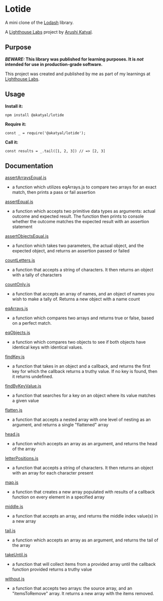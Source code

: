 # Lotide

A mini clone of the [Lodash](https://lodash.com) library.

A [Lighthouse Labs](https://www.lighthouselabs.ca/) project by [Arushi Katyal](https://github.com/katy-arushi).

## Purpose

**_BEWARE:_ This library was published for learning purposes. It is _not_ intended for use in production-grade software.**

This project was created and published by me as part of my learnings at [Lighthouse Labs](https://www.lighthouselabs.ca/). 

## Usage

**Install it:**

`npm install @akatyal/lotide`

**Require it:**

`const _ = require('@akatyal/lotide');`

**Call it:**

`const results = _.tail([1, 2, 3]) // => [2, 3]`

## Documentation
[assertArraysEqual.js](/assertArraysEqual.js)

 * a function which utilizes eqArrays.js to compare two arrays for an exact match, then prints a pass or fail assertion

[assertEqual.js](/assertEqual.js)

* a function which accepts two primitive data types as arguments: actual outcome and expected result. The function then prints to console whether the outcome matches the expected result with an assertion statement

[assertObjectsEqual.js](/assertObjectsEqual.js)

* a function which takes two parameters, the actual object, and the expected object, and returns an assertion passed or failed

[countLetters.js](/countLetters.js)

* a function that accepts a string of characters. It then returns an object with a tally of characters

[countOnly.js](/countOnly.js)

* a function that accepts an array of names, and an object of names you wish to make a tally of. Returns a new object with a name count

[eqArrays.js](/eqArrays.js)

 * a function which compares two arrays and returns true or false, based on a perfect match.

[eqObjects.js](/eqObjects.js)

 * a function which compares two objects to see if both objects have identical keys with identical values.

[findKey.js](/findKey.js)

 * a function that takes in an object and a callback, and returns the first key for which the callback returns a truthy value. If no key is found, then it returns undefined.

[findByKeyValue.js](/findKeyByValue.js)

* a function that searches for a key on an object where its value matches a given value

[flatten.js](/flatten.js)

* a function that accepts a nested array with one level of nesting as an argument, and returns a single "flattened" array

[head.js](/head.js)

* a function which accepts an array as an argument, and returns the head of the array

[letterPositions.js](/letterPositions.js)

* a function that accepts a string of characters. It then returns an object with an array for each character present

[map.js](/map.js)

* a function that creates a new array populated with results of a callback function on every element in a specified array

[middle.js](/middle.js)

* a function that accepts an array, and returns the middle index value(s) in a new array

[tail.js](tail.js)

* a function which accepts an array as an argument, and returns the tail of the array

[takeUntil.js](/takeUntil.js)

* a function that will collect items from a provided array until the callback function provided returns a truthy value

[without.js](/without.js)

* a function that accepts two arrays: the source array, and an "itemsToRemove" array. It returns a new array with the items removed.